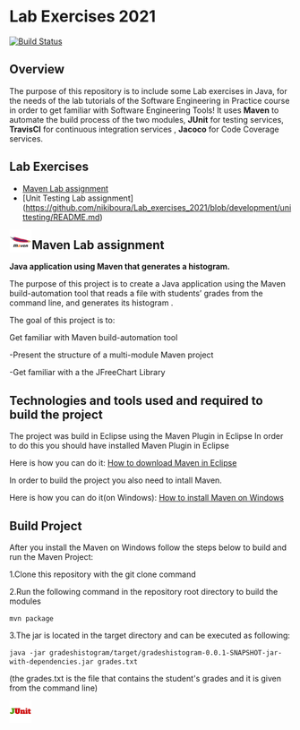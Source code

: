 # Lab Exercises 2021
[![Build Status](https://travis-ci.com/nikiboura/Lab_exercises_2021.svg?token=ki4LJ9spppXtZBbs1sCm&branch=development)](https://travis-ci.com/nikiboura/Lab_exercises_2021)

## Overview
The purpose of this repository is to include some Lab exercises in Java, for the needs of the lab tutorials of the Software Engineering in Practice course in order to get familiar with Software Engineering Tools!
It uses **Maven** to automate the build process of the two modules, **JUnit** for testing services, **TravisCI** for continuous integration services , **Jacoco** for Code Coverage services.

## <a name="Lab Exercises"></a>Lab Exercises
* [Maven Lab assignment](#maven-lab-assignment)
* [Unit Testing Lab assignment] (https://github.com/nikiboura/Lab_exercises_2021/blob/development/unittesting/README.md)
 
<img align="left" width="40" height="40" src="media/maven.png">

## <a name="maven-lab-assignment"></a> Maven Lab assignment

**Java application using Maven that generates a histogram.**

The purpose of this project is to create a Java application using the Maven build-automation tool that reads a file with students’ grades from the command line, and generates its histogram .

The goal of this project is to:

Get familiar with Maven build-automation tool

-Present the structure of a multi-module Maven project

-Get familiar with a the JFreeChart Library

## Technologies and tools used and required to build the project

The project was build in Eclipse using the Maven Plugin in Eclipse
In order to do this you should have installed Maven Plugin in Eclipse

Here is how you can do it: [How to download Maven in Eclipse](https://hiplab.mc.vanderbilt.edu/projects/soempi/eclipse_m2e_install.html)

In order to build the project you also need to intall Maven.

Here is how you can do it(on Windows): [How to install Maven on Windows](https://mkyong.com/maven/how-to-install-maven-in-windows/)


## Build Project

After you install the Maven on Windows follow the steps below to build and run the Maven Project:

1.Clone this repository with the git clone command

2.Run the following command in the repository root directory to build the modules

	mvn package

3.The jar is located in the target directory and can be executed as following:

	java -jar gradeshistogram/target/gradeshistogram-0.0.1-SNAPSHOT-jar-with-dependencies.jar grades.txt

(the grades.txt is the file that contains the student's grades and it is given from the command line)

<img align="left" width="40" height="40" src="media/junit.png">





